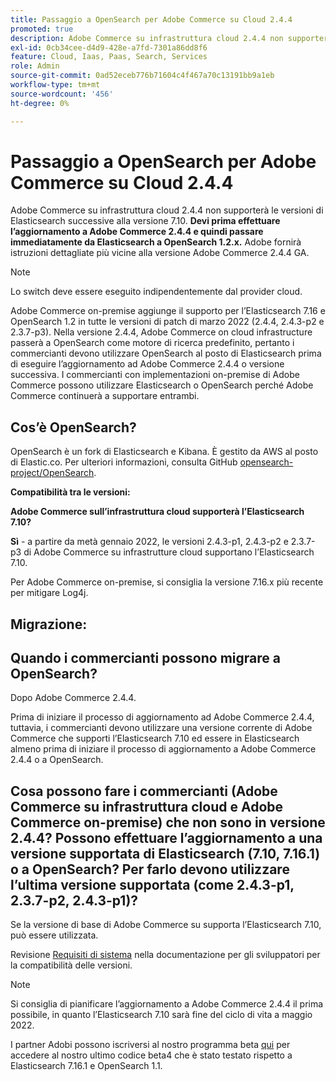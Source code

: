 ```yaml
---
title: Passaggio a OpenSearch per Adobe Commerce su Cloud 2.4.4
promoted: true
description: Adobe Commerce su infrastruttura cloud 2.4.4 non supporterà le versioni di Elasticsearch successive alla versione 7.10. **Devi prima effettuare l’aggiornamento a Adobe Commerce 2.4.4 e quindi passare immediatamente da Elasticsearch a OpenSearch 1.2.x.**. L’Adobe fornirà istruzioni dettagliate più vicine alla versione GA di Adobe Commerce 2.4.4.
exl-id: 0cb34cee-d4d9-428e-a7fd-7301a86dd8f6
feature: Cloud, Iaas, Paas, Search, Services
role: Admin
source-git-commit: 0ad52eceb776b71604c4f467a70c13191bb9a1eb
workflow-type: tm+mt
source-wordcount: '456'
ht-degree: 0%

---
```


# Passaggio a OpenSearch per Adobe Commerce su Cloud 2.4.4

Adobe Commerce su infrastruttura cloud 2.4.4 non supporterà le versioni di Elasticsearch successive alla versione 7.10. **Devi prima effettuare l’aggiornamento a Adobe Commerce 2.4.4 e quindi passare immediatamente da Elasticsearch a OpenSearch 1.2.x.** Adobe fornirà istruzioni dettagliate più vicine alla versione Adobe Commerce 2.4.4 GA.

>[!NOTE]
>
>Lo switch deve essere eseguito indipendentemente dal provider cloud.

Adobe Commerce on-premise aggiunge il supporto per l’Elasticsearch 7.16 e OpenSearch 1.2 in tutte le versioni di patch di marzo 2022 (2.4.4, 2.4.3-p2 e 2.3.7-p3). Nella versione 2.4.4, Adobe Commerce on cloud infrastructure passerà a OpenSearch come motore di ricerca predefinito, pertanto i commercianti devono utilizzare OpenSearch al posto di Elasticsearch prima di eseguire l’aggiornamento ad Adobe Commerce 2.4.4 o versione successiva. I commercianti con implementazioni on-premise di Adobe Commerce possono utilizzare Elasticsearch o OpenSearch perché Adobe Commerce continuerà a supportare entrambi.


## Cos’è OpenSearch?

OpenSearch è un fork di Elasticsearch e Kibana. È gestito da AWS al posto di Elastic.co. Per ulteriori informazioni, consulta GitHub [opensearch-project/OpenSearch](https://github.com/opensearch-project/OpenSearch).

**Compatibilità tra le versioni:**

**Adobe Commerce sull’infrastruttura cloud supporterà l’Elasticsearch 7.10?**

**Sì** - a partire da metà gennaio 2022, le versioni 2.4.3-p1, 2.4.3-p2 e 2.3.7-p3 di Adobe Commerce su infrastrutture cloud supportano l’Elasticsearch 7.10.

Per Adobe Commerce on-premise, si consiglia la versione 7.16.x più recente per mitigare Log4j.

## Migrazione:

## Quando i commercianti possono migrare a OpenSearch?

Dopo Adobe Commerce 2.4.4.

Prima di iniziare il processo di aggiornamento ad Adobe Commerce 2.4.4, tuttavia, i commercianti devono utilizzare una versione corrente di Adobe Commerce che supporti l’Elasticsearch 7.10 ed essere in Elasticsearch almeno prima di iniziare il processo di aggiornamento a Adobe Commerce 2.4.4 o a OpenSearch.

## Cosa possono fare i commercianti (Adobe Commerce su infrastruttura cloud e Adobe Commerce on-premise) che non sono in versione 2.4.4? Possono effettuare l’aggiornamento a una versione supportata di Elasticsearch (7.10, 7.16.1) o a OpenSearch? Per farlo devono utilizzare l’ultima versione supportata (come 2.4.3-p1, 2.3.7-p2, 2.4.3-p1)?

Se la versione di base di Adobe Commerce su supporta l’Elasticsearch 7.10, può essere utilizzata.

Revisione [Requisiti di sistema](https://experienceleague.adobe.com/docs/commerce-operations/installation-guide/system-requirements.html) nella documentazione per gli sviluppatori per la compatibilità delle versioni.

>[!NOTE]
>
>Si consiglia di pianificare l’aggiornamento a Adobe Commerce 2.4.4 il prima possibile, in quanto l’Elasticsearch 7.10 sarà fine del ciclo di vita a maggio 2022.

I partner Adobi possono iscriversi al nostro programma beta [qui](https://experienceleague.adobe.com/docs/commerce-operations/release/beta-program.html) per accedere al nostro ultimo codice beta4 che è stato testato rispetto a Elasticsearch 7.16.1 e OpenSearch 1.1.
